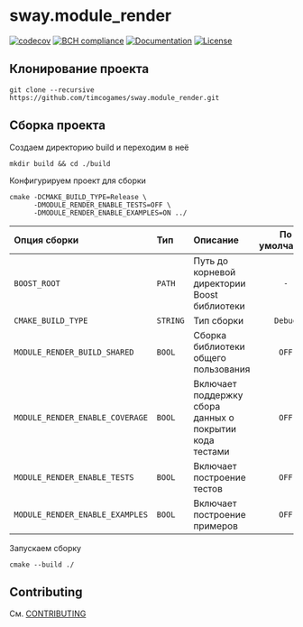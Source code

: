 # sway.module_render

[![codecov][codecov-svg]][codecov-url] [![BCH compliance][bettercodehub-svg]][bettercodehub-url] [![Documentation][codedocs-svg]][codedocs-url] [![License][license-svg]][license-url]

## Клонирование проекта

```console
git clone --recursive https://github.com/timcogames/sway.module_render.git
```

## Сборка проекта

Создаем директорию build и переходим в неё

```console
mkdir build && cd ./build
```

Конфигурируем проект для сборки

```console
cmake -DCMAKE_BUILD_TYPE=Release \
      -DMODULE_RENDER_ENABLE_TESTS=OFF \
      -DMODULE_RENDER_ENABLE_EXAMPLES=ON ../
```

Опция сборки | Тип | Описание | По умолчанию
:---|:---|:---|:---:
`BOOST_ROOT` | `PATH` | Путь до корневой директории Boost библиотеки | `-`
`CMAKE_BUILD_TYPE` | `STRING` | Тип сборки | `Debug`
`MODULE_RENDER_BUILD_SHARED` | `BOOL` | Сборка библиотеки общего пользования | `OFF`
`MODULE_RENDER_ENABLE_COVERAGE` | `BOOL` | Включает поддержку сбора данных о покрытии кода тестами | `OFF`
`MODULE_RENDER_ENABLE_TESTS` | `BOOL` | Включает построение тестов | `OFF`
`MODULE_RENDER_ENABLE_EXAMPLES` | `BOOL` | Включает построение примеров | `OFF`

Запускаем сборку

```console
cmake --build ./
```

## Contributing

См. [CONTRIBUTING](./github/CONTRIBUTING.md)

[codecov-svg]: https://codecov.io/gh/timcogames/sway.module_render/branch/master/graph/badge.svg
[codecov-url]: https://codecov.io/gh/timcogames/sway.module_render
[bettercodehub-svg]: https://bettercodehub.com/edge/badge/timcogames/sway.module_render?branch=master
[bettercodehub-url]: https://bettercodehub.com/
[codedocs-svg]: https://codedocs.xyz/timcogames/sway.module_render.svg
[codedocs-url]: https://codedocs.xyz/timcogames/sway.module_render/
[license-svg]: https://img.shields.io/github/license/mashape/apistatus.svg
[license-url]: LICENSE
